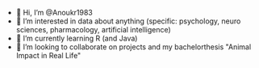- 👋 Hi, I’m @Anoukr1983
- 👀 I’m interested in data about anything (specific: psychology, neuro sciences, pharmacology, artificial intelligence)
- 🌱 I’m currently learning R (and Java)
- 💞️ I’m looking to collaborate on projects and my bachelorthesis "Animal Impact in Real Life"

<!---
Anoukr1983/Anoukr1983 is a ✨ special ✨ repository because its `README.md` (this file) appears on your GitHub profile.
You can click the Preview link to take a look at your changes.
--->
